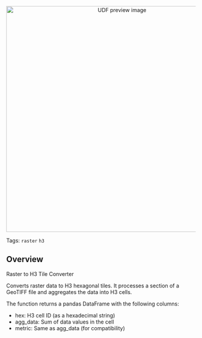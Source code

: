 <!--fused:preview-->
<p align="center"><img src="https://fused-magic.s3.us-west-2.amazonaws.com/thumbnails/udfs-staging/raster_to_h3.png" width="600" alt="UDF preview image"></p>

<!--fused:tags-->
Tags: `raster` `h3`

<!--fused:readme-->
## Overview

Raster to H3 Tile Converter

Converts raster data to H3 hexagonal tiles. It processes a section of a GeoTIFF file and aggregates the data into H3 cells.

The function returns a pandas DataFrame with the following columns:
- hex: H3 cell ID (as a hexadecimal string)
- agg_data: Sum of data values in the cell
- metric: Same as agg_data (for compatibility)
